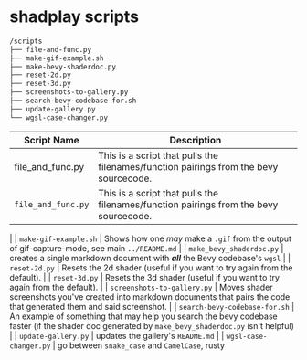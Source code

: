 # shadplay scripts

```sh
/scripts
├── file-and-func.py
├── make-gif-example.sh
├── make-bevy-shaderdoc.py
├── reset-2d.py
├── reset-3d.py
├── screenshots-to-gallery.py
├── search-bevy-codebase-for.sh
├── update-gallery.py
└── wgsl-case-changer.py

```
| Script Name | Description |
|-------------|-------------|
| file_and_func.py |  This is a script that pulls the filenames/function pairings from the bevy sourcecode.
| `file_and_func.py` |  This is a script that pulls the filenames/function pairings from the bevy sourcecode.
 |
| `make-gif-example.sh` | Shows how one _may_ make a `.gif` from the output of gif-capture-mode, see main `../README.md` |
| `make_bevy_shaderdoc.py` | creates a single markdown document with _**all**_ the Bevy codebase's `wgsl` |
| `reset-2d.py` | Resets the 2d shader (useful if you want to try again from the default). |
| `reset-3d.py` | Resets the 3d shader (useful if you want to try again from the default). |
| `screenshots-to-gallery.py` | Moves shader screenshots you've created into markdown documents that pairs the code that generated them and said screenshot. |
| `search-bevy-codebase-for.sh` | An example of something that may help you search the bevy codebase faster (if the shader doc generated by `make_bevy_shaderdoc.py` isn't helpful) |
| `update-gallery.py` | updates the gallery's `README.md` |
| `wgsl-case-changer.py` | go between `snake_case` and `CamelCase`, rusty
